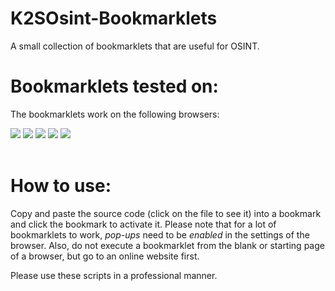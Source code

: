 # K2SOsint-Bookmarklets
A small collection of bookmarklets that are useful for OSINT.

# Bookmarklets tested on:
The bookmarklets work on the following browsers:
<p float="left">
<img src="https://img.shields.io/badge/Brave_Browser-FF7139?style=for-the-badge&logo=Brave-browser&logoColor=white">
<img src="https://img.shields.io/badge/Google_chrome-4285F4?style=for-the-badge&logo=Google-chrome&logoColor=white">
<img src="https://img.shields.io/badge/Firefox_Browser-FF7139?style=for-the-badge&logo=Firefox-Browser&logoColor=white">
<img src="https://img.shields.io/badge/Safari-BF40BF?style=for-the-badge&logo=Safari&logoColor=white">
<img src="https://img.shields.io/badge/Microsoft_Edge-0078D7?style=for-the-badge&logo=Microsoft-edge&logoColor=white">
<br>
<br>
  
# How to use:
Copy and paste the source code (click on the file to see it) into a bookmark and click the bookmark to activate it. Please note that for a lot of bookmarklets to work, *pop-ups* need to be *enabled* in the settings of the browser. Also, do not execute a bookmarklet from the blank or starting page of a browser, but go to an online website first.

Please use these scripts in a professional manner.
